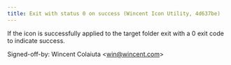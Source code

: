 ```yaml
---
title: Exit with status 0 on success (Wincent Icon Utility, 4d637be)
---
```


If the icon is successfully applied to the target folder exit with a 0 exit code to indicate success.

Signed-off-by: Wincent Colaiuta &lt;win@wincent.com&gt;
